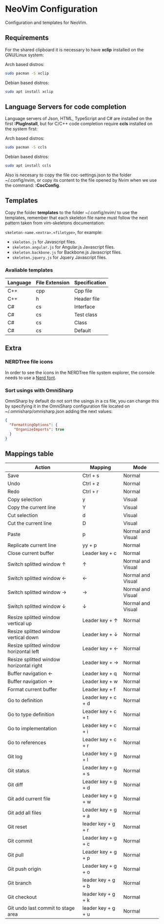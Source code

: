 # NeoVim Configuration

Configuration and templates for NeoVim.

## Requirements

For the shared clipboard it is necessary to have **xclip** installed on the GNU/Linux system:

Arch based distros:

```bash
sudo pacman -S xclip
```

Debian based distros:

```bash
sudo apt install xclip
```

## Language Servers for code completion

Language servers of Json, HTML, TypeScript and C# are installed on the first **:PlugInstall**, but for C/C++ code completion require **ccls** installed on the system first:

Arch based distros:

```bash
sudo pacman -S ccls
```

Debian based distros:

```bash
sudo apt install ccls
```

Also is necesary to copy the file coc-settings.json to the folder ~/.config/nvim, or copy its content to the file opened by Nvim when we use the command: **:CocConfig**.

## Templates

Copy the folder **templates** to the folder ~/.config/nvim/ to use the templates, remember that each skeleton file name must follow the next pattern taken from vim-skeletons documentation:

`skeleton-name.<extra>.<filetype>`, for example:

- `skeleton.js` for Javascript files.
- `skeleton.angular.js` for Angular.js Javascript files.
- `skeleton.backbone.js` for Backbone.js Javascript files.
- `skeleton.jquery.js` for Jquery Javascript files.

### Avaliable templates

| Language | File Extension | Specification |
| -------- | -------------- | ------------- |
| C++      | cpp            | Cpp file      |
| C++      | h              | Header file   |
| C#       | cs             | Interface     |
| C#       | cs             | Test class    |
| C#       | cs             | Class         |
| C#       | cs             | Default       |

## Extra

### NERDTree file icons

In order to see the icons in the NERDTree file system explorer, the console needs to use a [Nerd font](https://github.com/ryanoasis/nerd-fonts#patched-fonts).

### Sort usings with OmniSharp

OmniSharp by default do not sort the usings in a cs file, you can change this by specifying it in the OmniSharp configuration file located on ~/.omnisharp/omnisharp.json adding the next values:

```json
{
  "FormattingOptions": {
    "OrganizeImports": true
  }
}
```

## Mappings table

| Action                                  | Mapping            | Mode              |
| --------------------------------------- | ------------------ | ----------------- |
| Save                                    | Ctrl + s           | Normal            |
| Undo                                    | Ctrl + z           | Normal            |
| Redo                                    | Ctrl + r           | Normal            |
| Copy selection                          | y                  | Visual            |
| Copy the current line                   | Y                  | Visual            |
| Cut selection                           | d                  | Visual            |
| Cut the current line                    | D                  | Visual            |
| Paste                                   | p                  | Normal and Visual |
| Replicate current line                  | yy + p             | Normal            |
| Close current buffer                    | Leader key + c     | Normal            |
| Switch splitted window ↑                | ↑                  | Normal and Visual |
| Switch splitted window ←                | ←                  | Normal and Visual |
| Switch splitted window →                | →                  | Normal and Visual |
| Switch splitted window ↓                | ↓                  | Normal and Visual |
| Resize splitted window vertical up      | Leader key + ↑     | Normal            |
| Resize splitted window vertical down    | Leader key + ↓     | Normal            |
| Resize splitted window horizontal left  | Leader key + ←     | Normal            |
| Resize splitted window horizontal right | Leader key + →     | Normal            |
| Buffer navigation ←                     | Leader key + q     | Normal            |
| Buffer navigation →                     | Leader key + w     | Normal            |
| Format current buffer                   | Leader key + f     | Normal            |
| Go to definition                        | Leader key + c + d | Normal            |
| Go to type definition                   | Leader key + c + t | Normal            |
| Go to implementation                    | Leader key + c + i | Normal            |
| Go to references                        | Leader key + c + r | Normal            |
| Git log                                 | Leader key + g + l | Normal            |
| Git status                              | Leader key + g + s | Normal            |
| Git diff                                | Leader key + g + d | Normal            |
| Git add current file                    | Leader key + g + w | Normal            |
| Git add all files                       | Leader key + g + a | Normal            |
| Git reset                               | leader key + g + r | Normal            |
| Git commit                              | Leader key + g + c | Normal            |
| Git pull                                | Leader key + g + p | Normal            |
| Git push origin                         | Leader key + g + o | Normal            |
| Git branch                              | leader key + g + b | Normal            |
| Git checkout                            | leader key + g + k | Normal            |
| Git undo last commit to stage area      | leader key + g + u | Normal            |

